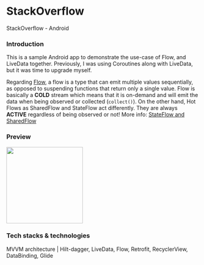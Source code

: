 # StackOverflow
StackOverflow - Android 

### Introduction

This is a sample Android app to demonstrate the use-case of Flow, and LiveData together. Previously, I was using Coroutines along with LiveData, but it was time to upgrade myself.

Regarding [Flow](https://developer.android.com/kotlin/flow), a flow is a type that can emit multiple values sequentially, as opposed to suspending functions that return only a single value. Flow is basically a **COLD** stream which means that it is on-demand and will emit the data when being observed or collected (`collect()`). On the other hand, Hot Flows as SharedFlow and StateFlow act differently. They are always **ACTIVE** regardless of being observed or not! More info: [StateFlow and SharedFlow](https://developer.android.com/kotlin/flow/stateflow-and-sharedflow)


### Preview

<img src="https://i.imgur.com/aLm0uGl.png" width="200" />

### Tech stacks & technologies

MVVM architecture | Hilt-dagger, LiveData, Flow, Retrofit, RecyclerView, DataBinding, Glide

